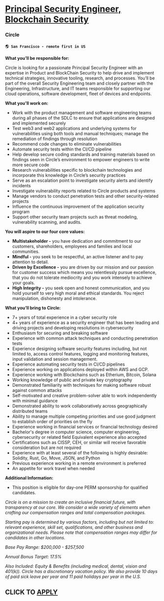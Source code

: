 # [Principal Security Engineer, Blockchain Security](https://www.remotewlb.com/apply/principal-security-engineer-blockchain-security-127196)  
### Circle  
#### `🌎 San Francisco - remote first in US`  

**What you’ll be responsible for:**

Circle is looking for a passionate Principal Security Engineer with an expertise in Product and BlockChain Security to help drive and implement technical strategies, innovative tooling, research, and processes. You’ll be part of the overall Security Engineering team and closely partner with the Engineering, Infrastructure, and IT teams responsible for supporting our cloud operations, software development, fleet of devices and endpoints.

**What you'll work on:**

  * Work with the product management and software engineering teams during all phases of the SDLC to ensure that applications are designed and implemented securely
  * Test web3 and web2 applications and underlying systems for vulnerabilities using both tools and manual techniques; manage the remediation of findings through resolution
  * Recommend code changes to eliminate vulnerabilities
  * Automate security tests within the CI/CD pipeline
  * Help develop secure coding standards and training materials based on findings seen in Circle’s environment to empower engineers to write more secure code
  * Research vulnerabilities specific to blockchain technologies and incorporate this knowledge in Circle’s security practices
  * Serve as an escalation point to investigate security alerts and identify incidents
  * Investigate vulnerability reports related to Circle products and systems
  * Manage vendors to conduct penetration tests and other security-related projects
  * Influence the continuous improvement of the application security program
  * Support other security team projects such as threat modeling, vulnerability scanning, and audits.

**You will aspire to our four core values:**

  * **Multistakeholder -** you have dedication and commitment to our customers, shareholders, employees and families and local communities.
  * **Mindful -** you seek to be respectful, an active listener and to pay attention to detail. 
  * **Driven by Excellence -** you are driven by our mission and our passion for customer success which means you relentlessly pursue excellence, that you do not tolerate mediocrity and you work intensely to achieve your goals. 
  * **High Integrity -** you seek open and honest communication, and you hold yourself to very high moral and ethical standards. You reject manipulation, dishonesty and intolerance.

**What you’ll bring to Circle:**

  * 7+ years of total experience in a cyber security role
  * 4+ years of experience as a security engineer that has been leading and driving projects and developing resolutions in cybersecurity
  * Enthusiasm for securing and breaking software 
  * Experience with common attack techniques and conducting penetration tests
  * Experience designing software security features including, but not limited to, access control features, logging and monitoring features, input validation and session management.
  * Experience automating security tests in CI/CD pipelines
  * Experience working on applications deployed within AWS and GCP.
  * Experience working with Blockchains such as Etherium, Bitcoin, Solana
  * Working knowledge of public and private key cryptography
  * Demonstrated familiarity with techniques for making software robust against common attacks
  * Self-motivated and creative problem-solver able to work independently with minimal guidance
  * Demonstrated ability to work collaboratively across geographically distributed teams
  * Ability to manage multiple competing priorities and use good judgment to establish order of priorities on the fly
  * Experience working in financial services or financial technology desired
  * Bachelor's degree in computer science, computer engineering, cybersecurity or related field Equivalent experience also accepted 
  * Certifications such as CISSP, CEH, or similar will receive favorable consideration but are not required
  * Experience with at least several of the following is highly desirable: Solidity, Rust, Go, Move, JSON, and Python 
  * Previous experience working in a remote environment is preferred
  * An appetite for work travel when needed

**Additional Information:**

  * This position is eligible for day-one PERM sponsorship for qualified candidates.

_Circle is on a mission to create an inclusive financial future, with transparency at our core. We consider a wide variety of elements when crafting our compensation ranges and total compensation packages._

_Starting pay is determined by various factors, including but not limited to: relevant experience, skill set, qualifications, and other business and organizational needs. Please note that compensation ranges may differ for candidates in other locations._

_Base Pay Range: $200,000 - $257,500_

_Annual Bonus Target: 17.5%_

_Also Included: Equity & Benefits (including medical, dental, vision and 401(k)). Circle has a discretionary vacation policy. We also provide 10 days of paid sick leave per year and 11 paid holidays per year in the U.S._

  
## CLICK TO [APPLY](https://www.remotewlb.com/apply/principal-security-engineer-blockchain-security-127196)

